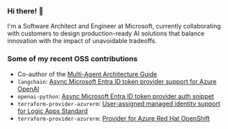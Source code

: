 ### Hi there! 👋

I'm a Software Architect and Engineer at Microsoft, currently collaborating with customers to design production-ready AI solutions that balance innovation with the impact of unavoidable tradeoffs.

### Some of my recent OSS contributions

- Co-author of the [Multi-Agent Architecture Guide](https://github.com/microsoft/multi-agent-reference-architecture)
- `langchain`: [Async Microsoft Entra ID token provider support for Azure OpenAI](https://github.com/langchain-ai/langchain/pull/27488)
- `openai-python`: [Async Microsoft Entra ID token provider auth snippet](https://github.com/openai/openai-python/pull/1787)
- `terraform-provider-azurerm`: [User-assigned managed identity support for Logic Apps Standard](https://github.com/hashicorp/terraform-provider-azurerm/pull/18109)
- `terraform-provider-azurerm`: [Provider for Azure Red Hat OpenShift](https://github.com/hashicorp/terraform-provider-azurerm/pull/24375)
